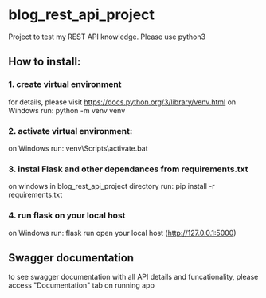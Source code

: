# blog_rest_api_project
Project to test my REST API knowledge. Please use python3

## How to install:
### 1. create virtual environment
for details, please visit https://docs.python.org/3/library/venv.html
on Windows run: 
python -m venv venv

### 2. activate virtual environment:
on Windows run: 
venv\Scripts\activate.bat

### 3. instal Flask and other dependances from requirements.txt
on windows in blog_rest_api_project directory run:
pip install -r requirements.txt

### 4. run flask on your local host
on Windows run: flask run
open your local host (http://127.0.0.1:5000)


## Swagger documentation
to see swagger documentation with all API details and funcationality, please access "Documentation" tab on running app
